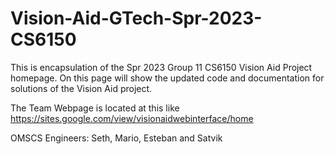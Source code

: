 # Vision-Aid-GTech-Spr-2023-CS6150

This is encapsulation of the Spr 2023 Group 11 CS6150 Vision Aid Project homepage. On this page will show the updated code and documentation for solutions
of the Vision Aid project.

The Team Webpage is located at this like https://sites.google.com/view/visionaidwebinterface/home

OMSCS Engineers: Seth, Mario, Esteban and Satvik
